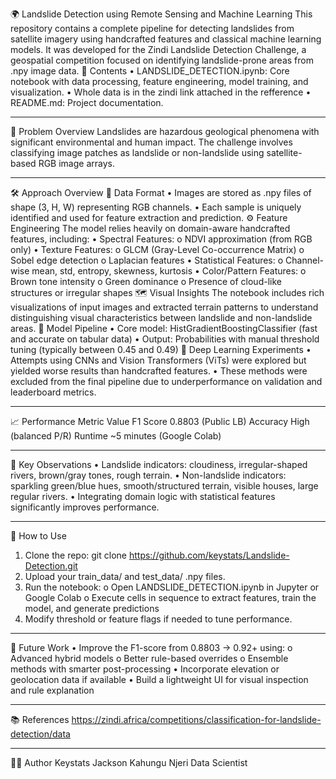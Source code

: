 🌍 Landslide Detection using Remote Sensing and Machine Learning
This repository contains a complete pipeline for detecting landslides from satellite imagery using handcrafted features and classical machine learning models. It was developed for the Zindi Landslide Detection Challenge, a geospatial competition focused on identifying landslide-prone areas from .npy image data.
📁 Contents
•	LANDSLIDE_DETECTION.ipynb: Core notebook with data processing, feature engineering, model training, and visualization.
•	Whole data is in the zindi link attached in the refference
•	README.md: Project documentation.
________________________________________
📌 Problem Overview
Landslides are hazardous geological phenomena with significant environmental and human impact. The challenge involves classifying image patches as landslide or non-landslide using satellite-based RGB image arrays.
________________________________________
🛠️ Approach Overview
🧪 Data Format
•	Images are stored as .npy files of shape (3, H, W) representing RGB channels.
•	Each sample is uniquely identified and used for feature extraction and prediction.
⚙️ Feature Engineering
The model relies heavily on domain-aware handcrafted features, including:
•	Spectral Features:
o	NDVI approximation (from RGB only)
•	Texture Features:
o	GLCM (Gray-Level Co-occurrence Matrix)
o	Sobel edge detection
o	Laplacian features
•	Statistical Features:
o	Channel-wise mean, std, entropy, skewness, kurtosis
•	Color/Pattern Features:
o	Brown tone intensity
o	Green dominance
o	Presence of cloud-like structures or irregular shapes
🗺️ Visual Insights
The notebook includes rich visualizations of input images and extracted terrain patterns to understand distinguishing visual characteristics between landslide and non-landslide areas.
🤖 Model Pipeline
•	Core model: HistGradientBoostingClassifier (fast and accurate on tabular data)
•	Output: Probabilities with manual threshold tuning (typically between 0.45 and 0.49)
🚫 Deep Learning Experiments
•	Attempts using CNNs and Vision Transformers (ViTs) were explored but yielded worse results than handcrafted features.
•	These methods were excluded from the final pipeline due to underperformance on validation and leaderboard metrics.
________________________________________
📈 Performance
Metric	Value
F1 Score	0.8803 (Public LB)
Accuracy	High (balanced P/R)
Runtime	~5 minutes (Google Colab)
________________________________________
📌 Key Observations
•	Landslide indicators: cloudiness, irregular-shaped rivers, brown/gray tones, rough terrain.
•	Non-landslide indicators: sparkling green/blue hues, smooth/structured terrain, visible houses, large regular rivers.
•	Integrating domain logic with statistical features significantly improves performance.
________________________________________
🚀 How to Use
1.	Clone the repo:
git clone https://github.com/keystats/Landslide-Detection.git
2.	Upload your train_data/ and test_data/ .npy files.
3.	Run the notebook:
o	Open LANDSLIDE_DETECTION.ipynb in Jupyter or Google Colab
o	Execute cells in sequence to extract features, train the model, and generate predictions
4.	Modify threshold or feature flags if needed to tune performance.
________________________________________
🚧 Future Work
•	Improve the F1-score from 0.8803 → 0.92+ using:
o	Advanced hybrid models
o	Better rule-based overrides
o	Ensemble methods with smarter post-processing
•	Incorporate elevation or geolocation data if available
•	Build a lightweight UI for visual inspection and rule explanation
________________________________________
📚 References
https://zindi.africa/competitions/classification-for-landslide-detection/data
________________________________________
👨‍💻 Author
Keystats
Jackson Kahungu Njeri
Data Scientist
 


